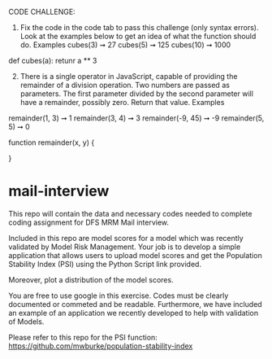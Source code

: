 CODE CHALLENGE:

1) Fix the code in the code tab to pass this challenge (only syntax errors). Look at the examples below to get an idea of what the function should do.
Examples
cubes(3) ➞ 27
cubes(5) ➞ 125
cubes(10) ➞ 1000

def cubes(a):
	retunr a ** 3
  
  
2) There is a single operator in JavaScript, capable of providing the remainder of a division operation. Two numbers are passed as parameters. The first parameter divided by the second parameter will have a remainder, possibly zero. Return that value.
Examples

remainder(1, 3) ➞ 1
remainder(3, 4) ➞ 3
remainder(-9, 45) ➞ -9
remainder(5, 5) ➞ 0

function remainder(x, y) {
	
}


# mail-interview
This repo will contain the data and necessary codes needed to complete coding assignment for DFS MRM Mail interview.

Included in this repo are model scores for a model which was recently validated by Model Risk Management. Your job is to develop a simple application that allows users to upload model scores and get the Population Stability Index (PSI) using the Python Script link provided.

Moreover, plot a distribution of the model scores. 

You are free to use google in this exercise. Codes must be clearly documented or commeted and be readable. Furthermore, we have included an example of an application we recently developed to help with validation of Models.

Please refer to this repo for the PSI function: https://github.com/mwburke/population-stability-index


